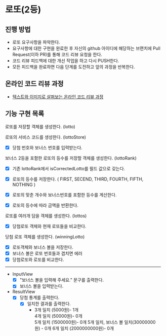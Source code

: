 # 로또(2등)
## 진행 방법
* 로또 요구사항을 파악한다.
* 요구사항에 대한 구현을 완료한 후 자신의 github 아이디에 해당하는 브랜치에 Pull Request(이하 PR)를 통해 코드 리뷰 요청을 한다.
* 코드 리뷰 피드백에 대한 개선 작업을 하고 다시 PUSH한다.
* 모든 피드백을 완료하면 다음 단계를 도전하고 앞의 과정을 반복한다.

## 온라인 코드 리뷰 과정
* [텍스트와 이미지로 살펴보는 온라인 코드 리뷰 과정](https://github.com/next-step/nextstep-docs/tree/master/codereview)

## 기능 구현 목록

로또를 저장할 객체를 생성한다. (lotto)


로또의 서비스 코드를 생성한다. (lottoStore)
- [x]  당첨 번호와 보너스 번호를 입력받는다.

보너스 2등을 포함한 로또의 등수를 저장할 객체를 생성한다. (lottoRank)
- [x]  기존 lottoRank에서 isCorrectedLotto를 필드 값으로 갖는다.
- [x]  로또의 등수를 저장한다. ( FIRST, SECEND, THIRD, FOURTH, FIFTH, NOTHING )
- [x]  로또의 맞춘 개수와 보너스번호를 포함한 등수를 계산한다.
- [x]  로또의 등수에 따라 금액을 반환한다.


로또를 여러개 담을 객체를 생성한다. (lottos)
- [x]  당첨로또 객체와 현재 로또들을 비교한다.

   
당첨 로또 객체를 생성한다. (winningLotto)
- [x] 로또객체와 보너스 볼을 저장한다.
- [x] 보너스 볼은 로또 번호들과 겹치면 에러
- [x] 당첨로또와 로또를 비교한다.

---

- InputView
    - [x] "보너스 볼을 입력해 주세요." 문구를 출력한다.
    - [x] 보너스 볼을 입력받는다.
        
- ResultView
    - [x]  당첨 통계를 출력한다.
         - [x]  일치한 결과를 출력한다.
            - 3개 일치 (5000원)- 1개   
            4개 일치 (50000원)- 0개   
            5개 일치 (1500000원)- 0개 
            5개 일치, 보너스 볼 일치(30000000원) - 0개
            6개 일치 (2000000000원)- 0개
